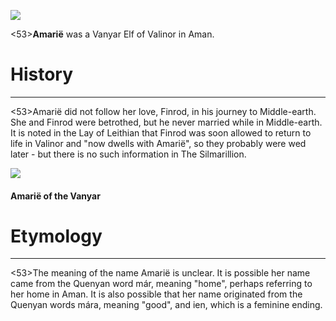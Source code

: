 ![](amarie/1.jpg)

<53>**Amarië** was a Vanyar Elf of Valinor in Aman.

# History
---

<53>Amarië did not follow her love, Finrod, in his journey to Middle-earth. She and Finrod were betrothed, but he never married while in Middle-earth. It is noted in the Lay of Leithian that Finrod was soon allowed to return to life in Valinor and "now dwells with Amarië", so they probably were wed later - but there is no such information in The Silmarillion.

![](amarie/2.jpg)

#### Amarië of the Vanyar

# Etymology

---

<53>The meaning of the name Amarië is unclear. It is possible her name came from the Quenyan word már, meaning "home", perhaps referring to her home in Aman. It is also possible that her name originated from the Quenyan words mára, meaning "good", and ien, which is a feminine ending.
